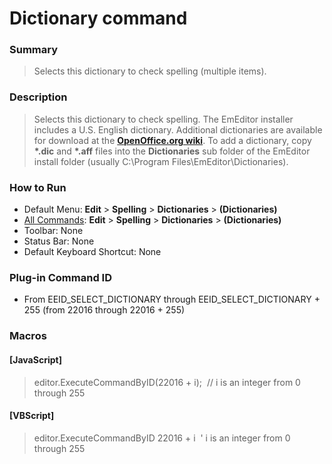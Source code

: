 # Dictionary command

### Summary

> Selects this dictionary to check spelling (multiple items).

### Description

> Selects this dictionary to check spelling. The EmEditor installer includes a U.S. English dictionary. Additional dictionaries are available for download at the **[OpenOffice.org wiki](https://wiki.openoffice.org/wiki/Dictionaries)**. To add a dictionary, copy **\*.dic** and **\*.aff** files
> into the **Dictionaries** sub folder of the EmEditor install folder (usually C:\\Program Files\\EmEditor\\Dictionaries).

### How to Run

- Default Menu: **Edit** \> **Spelling** \> **Dictionaries** \> **(Dictionaries)**
- [All Commands](../tools/all_commands): **Edit** \> **Spelling** \> **Dictionaries** \> **(Dictionaries)**
- Toolbar: None
- Status Bar: None
- Default Keyboard Shortcut: None

### Plug-in Command ID

- From EEID\_SELECT\_DICTIONARY through EEID\_SELECT\_DICTIONARY + 255 (from 22016 through 22016 + 255)

### Macros

#### \[JavaScript\]

> editor.ExecuteCommandByID(22016 + i);  // i is an integer from 0 through 255

#### \[VBScript\]

> editor.ExecuteCommandByID 22016 + i  ' i is an integer from 0 through 255
